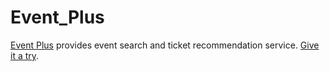 # Event_Plus
[Event Plus](http://3.82.208.159/Jupiter/) provides event search and ticket recommendation service. [Give it a try](http://3.82.208.159/Jupiter/). 
